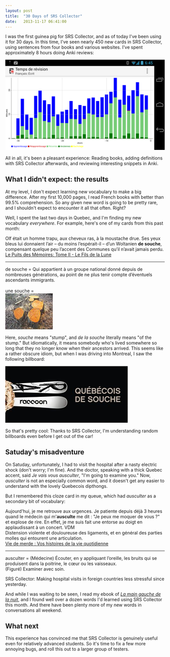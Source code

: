 ```yaml
---
layout: post
title:  "30 Days of SRS Collector"
date:   2013-11-17 06:41:00
---
```


I was the first guinea pig for SRS Collector, and as of today I've been
using it for 30 days.  In this time, I've seen nearly 450 new cards in SRS
Collector, using sentences from four books and various websites. I've spent
approximately 8 hours doing Anki reviews:

<img class="illustration" src="/assets/images/anki-30-days.png">

All in all, it's been a pleasant experience: Reading books, adding
definitions with SRS Collector afterwards, and reviewing interesting
snippets in Anki.

## What I didn't expect: the results

At my level, I don't expect learning new vocabulary to make a big
difference.  After my first 10,000 pages, I read French books with better
than 99.5% comprehension.  So any given new word is going to be pretty
rare, and I shouldn't expect to encounter it all that often.  Right?

Well, I spent the last two days in Quebec, and I'm finding my new
vocabulary _everywhere_.  For example, here's one of my cards from this
past month:

<div class="card response">
  <div class="front">Olf était un homme trapu, aux cheveux ras, à la
  moustache drue. Ses yeux bleus lui donnaient l’air – du moins
  l’espérait-il – d’un Woltanien <b>de souche</b>, compensant quelque peu
  l’accent des Communes qu’il n’avait jamais perdu.</div>

  <div class="source"><a href="http://www.amazon.fr/Puits-Memoires-Tome-Fils-Imaginales/dp/2919755927">Le
  Puits des Mémoires: Tome II - Le Fils de la Lune</a></div>

  <hr>

  <div class="back">de souche = Qui appartient à un groupe national donné
  depuis de nombreuses générations, au point de ne plus tenir compte
  d’éventuels ascendants immigrants.<br><br>
  une souche =<br>
  <img src="/assets/images/une-souche.jpg"></div>
</div>

Here, _souche_ means "stump", and _de la souche_ literally means "of the
stump."  But idiomatically, it means somebody who's lived somewhere so long
that they no longer know when their ancestors arrived.  This seems like a
rather obscure idiom, but when I was driving into Montreal, I saw the
following billboard:

<img class="illustration" src="/assets/images/quebecois_de_souche.jpg">

So that's pretty cool: Thanks to SRS Collector, I'm understanding random
billboards even before I get out of the car!

## Satuday's misadventure

On Satuday, unfortunately, I had to visit the hospital after a nasty
electric shock (don't worry; I'm fine).  And the doctor, speaking with a
thick Quebec accent, said _Je vais vous ausculter_, "I'm going to examine
you."  Now, _ausculter_ is not an especially common word, and it doesn't
get any easier to understand with the lovely Quebecois dipthongs.

But I remembered this cloze card in my queue, which had <i>ausculter</i> as
a secondary bit of vocabulary:

<div class="card response">

  <div class="front">Aujourd'hui, je me retrouve aux urgences. Je patiente
  depuis déjà 3 heures quand le médecin qui m'<b>ausculte</b> me dit : "Je
  peux me moquer de vous ?" et explose de rire. En effet, je me suis fait
  une en<span class="cloze">torse</span> au doigt en applaudissant à un
  concert. VDM</div>

  <div class="hint">Distension violente et douloureuse des ligaments, et en
  général des parties molles qui entourent une articulation.</div>

  <div class="source">
    <a href="http://www.viedemerde.fr/">Vie de merde : Vos histoires de la
    vie quotidienne</a>
  </div>

  <hr>

  <div class="back">ausculter = (Médecine) Écouter, en y appliquant
  l’oreille, les bruits qui se produisent dans la poitrine, le cœur ou les
  vaisseaux.<br>  (Figuré) Examiner avec soin.</div>

</div>

SRS Collector: Making hospital visits in foreign countries less stressful
since yesterday.

And while I was waiting to be seen, I read my ebook
of <a href="http://www.amazon.fr/Main-gauche-nuit-Ursula-Guin/dp/2253113166"><i>La
main gauche de la nuit</i></a>, and I found well over a dozen words I'd
learned using SRS Collector this month.  And there have been plenty more of
my new words in conversations all weekend.

## What next

This experience has convinced me that SRS Collector is genuinely useful
even for relatively advanced students.  So it's time to fix a few more
annoying bugs, and roll this out to a larger group of testers.
